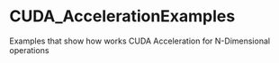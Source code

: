 # CUDA_AccelerationExamples
Examples that show how works CUDA Acceleration for N-Dimensional operations  
